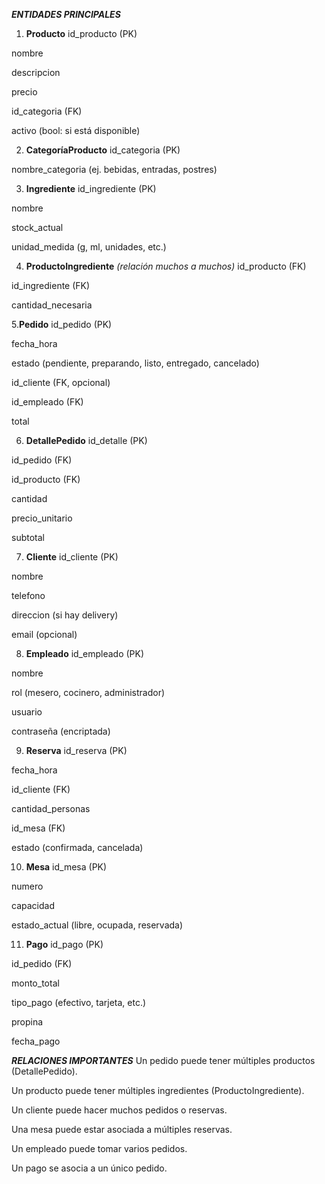 ***ENTIDADES PRINCIPALES***
1. **Producto**
id_producto (PK)

nombre

descripcion

precio

id_categoria (FK)

activo (bool: si está disponible)

2. **CategoríaProducto**
id_categoria (PK)

nombre_categoria (ej. bebidas, entradas, postres)

3. **Ingrediente**
id_ingrediente (PK)

nombre

stock_actual

unidad_medida (g, ml, unidades, etc.)

4. **ProductoIngrediente** *(relación muchos a muchos)*
id_producto (FK)

id_ingrediente (FK)

cantidad_necesaria

5.**Pedido**
id_pedido (PK)

fecha_hora

estado (pendiente, preparando, listo, entregado, cancelado)

id_cliente (FK, opcional)

id_empleado (FK)

total

6. **DetallePedido**
id_detalle (PK)

id_pedido (FK)

id_producto (FK)

cantidad

precio_unitario

subtotal

7. **Cliente**
id_cliente (PK)

nombre

telefono

direccion (si hay delivery)

email (opcional)

8. **Empleado**
id_empleado (PK)

nombre

rol (mesero, cocinero, administrador)

usuario

contraseña (encriptada)

9. **Reserva**
id_reserva (PK)

fecha_hora

id_cliente (FK)

cantidad_personas

id_mesa (FK)

estado (confirmada, cancelada)

10. **Mesa**
id_mesa (PK)

numero

capacidad

estado_actual (libre, ocupada, reservada)

11. **Pago**
id_pago (PK)

id_pedido (FK)

monto_total

tipo_pago (efectivo, tarjeta, etc.)

propina

fecha_pago


***RELACIONES IMPORTANTES***
Un pedido puede tener múltiples productos (DetallePedido).

Un producto puede tener múltiples ingredientes (ProductoIngrediente).

Un cliente puede hacer muchos pedidos o reservas.

Una mesa puede estar asociada a múltiples reservas.

Un empleado puede tomar varios pedidos.

Un pago se asocia a un único pedido.